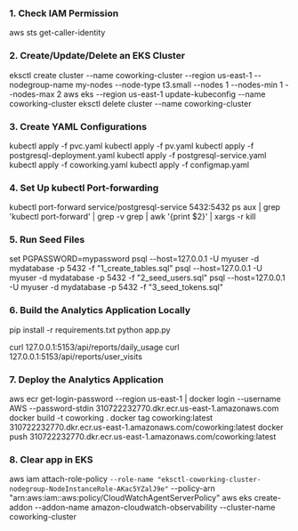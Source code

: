 ### 1. Check IAM Permission
aws sts get-caller-identity

### 2. Create/Update/Delete an EKS Cluster
eksctl create cluster --name coworking-cluster --region us-east-1 --nodegroup-name my-nodes --node-type t3.small --nodes 1 --nodes-min 1 --nodes-max 2
aws eks --region us-east-1 update-kubeconfig --name coworking-cluster
eksctl delete cluster --name coworking-cluster

### 3. Create YAML Configurations
kubectl apply -f pvc.yaml
kubectl apply -f pv.yaml
kubectl apply -f postgresql-deployment.yaml
kubectl apply -f postgresql-service.yaml
kubectl apply -f coworking.yaml
kubectl apply -f configmap.yaml

### 4. Set Up kubectl Port-forwarding
kubectl port-forward service/postgresql-service 5432:5432 
ps aux | grep 'kubectl port-forward' | grep -v grep | awk '{print $2}' | xargs -r kill

### 5. Run Seed Files
set PGPASSWORD=mypassword
psql --host=127.0.0.1 -U myuser -d mydatabase -p 5432 -f "1_create_tables.sql"
psql --host=127.0.0.1 -U myuser -d mydatabase -p 5432 -f "2_seed_users.sql"
psql --host=127.0.0.1 -U myuser -d mydatabase -p 5432 -f "3_seed_tokens.sql"

### 6. Build the Analytics Application Locally

pip install -r requirements.txt
python app.py

curl 127.0.0.1:5153/api/reports/daily_usage
curl 127.0.0.1:5153/api/reports/user_visits

### 7. Deploy the Analytics Application
aws ecr get-login-password --region us-east-1 | docker login --username AWS --password-stdin 310722232770.dkr.ecr.us-east-1.amazonaws.com
docker build -t coworking .
docker tag coworking:latest 310722232770.dkr.ecr.us-east-1.amazonaws.com/coworking:latest
docker push 310722232770.dkr.ecr.us-east-1.amazonaws.com/coworking:latest

### 8. Clear app in EKS
aws iam attach-role-policy `
    --role-name "eksctl-coworking-cluster-nodegroup-NodeInstanceRole-AKac5YZalJ9e" `
    --policy-arn "arn:aws:iam::aws:policy/CloudWatchAgentServerPolicy"
aws eks create-addon --addon-name amazon-cloudwatch-observability --cluster-name coworking-cluster